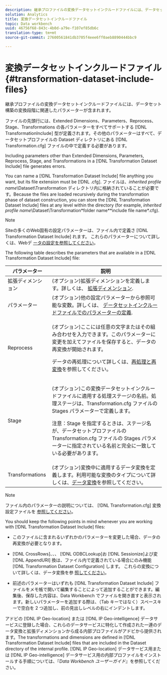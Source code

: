 ```yaml
---
description: 継承プロファイルの変換データセットインクルードファイルには、データセット構築の変換段階に関連したパラメーターが含まれます。
solution: Analytics
title: 変換データセットインクルードファイル
topic: Data workbench
uuid: 46756f68-843c-4b0d-a79e-f107ef85db6c
translation-type: tm+mt
source-git-commit: 27600561841db3705f4eee6ff0aeb8890444bbc9

---
```



# 変換データセットインクルードファイル{#transformation-dataset-include-files}

継承プロファイルの変換データセットインクルードファイルには、データセット構築の変換段階に関連したパラメーターが含まれます。

ファイルの先頭行には、Extended Dimensions、Parameters、Reprocess、Stage、Transformations の各パラメーターをすべてサポートする [!DNL TransformationInclude] 型が定義されます。その他のパラメーターはすべて、データセットプロファイルの Dataset ディレクトリにある [!DNL Transformation.cfg] ファイルの中で定義する必要があります。

Including parameters other than Extended Dimensions, Parameters, Reprocess, Stage, and Transformations in a [!DNL Transformation Dataset Include] file generates errors.

You can name a [!DNL Transformation Dataset Include] file anything you want, but its file extension must be [!DNL .cfg]. ファイルは、*inherited profile name*\Dataset\Transformation ディレクトリ内に格納されていることが必要です。Because the files are loaded recursively during the transformation phase of dataset construction, you can store the [!DNL Transformation Dataset Include] files at any level within the directory (for example, *inherited profile name*\Dataset\Transformation\*folder name*\*include file name*.cfg).

>[!NOTE]
>
>Siteの多くのWeb固有の設定パラメーターは、ファイル内で定義さ [!DNL Transformation Dataset Include] れます。 これらのパラメーターについて詳しくは、Webデ [ータの設定を参照してください](../../../../home/c-dataset-const-proc/c-config-web-data/c-config-web-data.md#concept-9a306b65483a484bb3f6f3c1d7e77519)。

The following table describes the parameters that are available in a [!DNL Transformation Dataset Include] file:

<table id="table_7BD343888D9145BCBA889B531A4D18F8"> 
 <thead> 
  <tr> 
   <th colname="col1" class="entry"> パラメーター </th> 
   <th colname="col2" class="entry"> 説明 </th> 
  </tr> 
 </thead>
 <tbody> 
  <tr> 
   <td colname="col1"> 拡張ディメンション </td> 
   <td colname="col2"> (オプション)拡張ディメンションを定義します。詳しくは、 <a href="../../../../home/c-dataset-const-proc/c-ex-dim/c-abt-ex-dim.md"> 拡張ディメンション</a>. </td> 
  </tr> 
  <tr> 
   <td colname="col1"> パラメーター </td> 
   <td colname="col2"> (オプション)他の設定パラメーターから参照可能な変数。詳しくは、 <a href="../../../../home/c-dataset-const-proc/c-dataset-inc-files/c-def-param-dataset-inc-files/c-def-param-dataset-inc-files.md#concept-5ad06acc8dc44bf2a99643fafdd56b50"> データセットインクルードファイルでのパラメーターの定義</a>. </td> 
  </tr> 
  <tr> 
   <td colname="col1"> Reprocess </td> 
   <td colname="col2"> <p>(オプション)ここには任意の文字またはその組み合わせを入力できます。このパラメーターに変更を加えてファイルを保存すると、データの再変換が開始されます。 </p> <p> データの再処理について詳しくは、<a href="../../../../home/c-dataset-const-proc/c-reproc-retrans/c-unst-reproc-retrans.md">再処理と再変換</a>を参照してください。 </p> </td> 
  </tr> 
  <tr> 
   <td colname="col1"> Stage </td> 
   <td colname="col2"> <p>(オプション)この<span class="wintitle">変換データセットインクルード</span>ファイルに適用する処理ステージの名前。処理ステージは、<span class="filepath">Transformation.cfg</span> ファイルの Stages パラメーターで定義します。 </p> <p> <p>注意：Stage を指定するときは、ステージ名が、データセットプロファイルの <span class="filepath">Transformation.cfg</span> ファイルの Stages パラメーターに指定されている名前と完全に一致している必要があります。 </p> </p> </td> 
  </tr> 
  <tr> 
   <td colname="col1"> Transformations </td> 
   <td colname="col2"> (オプション)変換中に適用するデータ変換を定義します。利用可能な変換のタイプについて詳しくは、<a href="../../../../home/c-dataset-const-proc/c-data-trans/c-abt-transf.md">データ変換</a>を参照してください。 </td> 
  </tr> 
 </tbody> 
</table>

>[!NOTE]
>
>ファイル内のパラメーターの説明については、 [!DNL Transformation.cfg] 変換設定ファイルを [参照してください](../../../../home/c-dataset-const-proc/c-trans-config-file/c-abt-trans-config-file.md)。

You should keep the following points in mind whenever you are working with [!DNL Transformation Dataset Include] files:

* このファイルに含まれるいずれかのパラメーターを変更した場合、データの再変換が必要となります。
* [!DNL CrossRows]、、、 [!DNL ODBCLookup]お [!DNL Sessionize]よび変 [!DNL AppendURI] 換は、ファイル内で定義されている場合にのみ機能 [!DNL Transformation Dataset Configuration] します。 これらの変換について詳しくは、データ変換を参 [照してください](../../../../home/c-dataset-const-proc/c-data-trans/c-abt-transf.md)。

* 前述のパラメーターはいずれも [!DNL Transformation Dataset Include] ファイルをメモ帳で開いて編集することによって追加することができます。編集後、保存した内容は、Data Workbench でファイルを開き直すと表示されます。新しいパラメーターを追加する際は、（Tab キーではなく）スペースキーで空白を 2 つ追加し、前の見出しレベルの右にインデントします。

アドビの [!DNL IP Geo-location] または [!DNL IP Geo-intelligence]   データサービスに登録した場合、これらのデータサービスに特化して作成された一連のデータ変換と拡張ディメンションから成る内部プロファイルがアドビから提供されます。The transformations and dimensions are defined in [!DNL Transformation Dataset Include] files that are included in the Dataset directory of the internal profile. [!DNL IP Geo-location] データサービス用または [!DNL IP Geo-intelligence] データサービス用の内部プロファイルをインストールする手順については、『*Data Workbench ユーザーガイド*』を参照してください。
